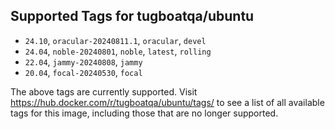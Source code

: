 ## Supported Tags for tugboatqa/ubuntu

* `24.10`, `oracular-20240811.1`, `oracular`, `devel`
* `24.04`, `noble-20240801`, `noble`, `latest`, `rolling`
* `22.04`, `jammy-20240808`, `jammy`
* `20.04`, `focal-20240530`, `focal`

The above tags are currently supported. Visit https://hub.docker.com/r/tugboatqa/ubuntu/tags/ to see a list of all available tags for this image, including those that are no longer supported.
